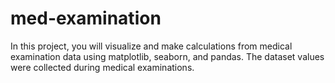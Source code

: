 # med-examination
In this project, you will visualize and make calculations from medical examination data using matplotlib, seaborn, and pandas. The dataset values were collected during medical examinations.
